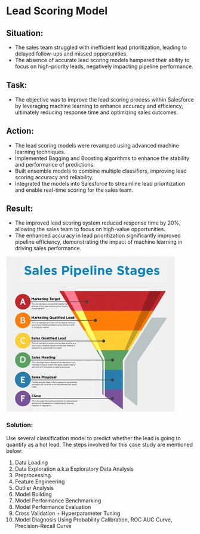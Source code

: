 # Lead Scoring Model


## Situation:

- The sales team struggled with inefficient lead prioritization, leading to delayed follow-ups and missed opportunities.
- The absence of accurate lead scoring models hampered their ability to focus on high-priority leads, negatively impacting pipeline performance.

## Task:
- The objective was to improve the lead scoring process within Salesforce by leveraging machine learning to enhance accuracy and efficiency, ultimately reducing response time and optimizing sales outcomes.

## Action:
- The lead scoring models were revamped using advanced machine learning techniques.
- Implemented Bagging and Boosting algorithms to enhance the stability and performance of predictions.
- Built ensemble models to combine multiple classifiers, improving lead scoring accuracy and reliability.
-	Integrated the models into Salesforce to streamline lead prioritization and enable real-time scoring for the sales team.

## Result:
- The improved lead scoring system reduced response time by 20%, allowing the sales team to focus on high-value opportunities.
- The enhanced accuracy in lead prioritization significantly improved pipeline efficiency, demonstrating the impact of machine learning in driving sales performance.


![image alt](https://github.com/ashishsinha2005/Analytics_Models/blob/1c8909939e05b6557500dd361e4ca58b073eef49/1.lead-scoring-model-python-main/LeadScoring.jpg)




### Solution:

Use several classification model to predict whether the lead is going to quantify as a hot lead. The steps involved for this case study are mentioned below:


1) Data Loading
2) Data Exploration a.k.a Exploratory Data Analysis
3) Preprocessing
4) Feature Engineering
5) Outlier Analysis
6) Model Building
7) Model Performance Benchmarking
8) Model Performance Evaluation
9) Cross Validation + Hyperparameter Tuning
10) Model Diagnosis Using Probability Calibration, ROC AUC Curve, Precision-Recall Curve


